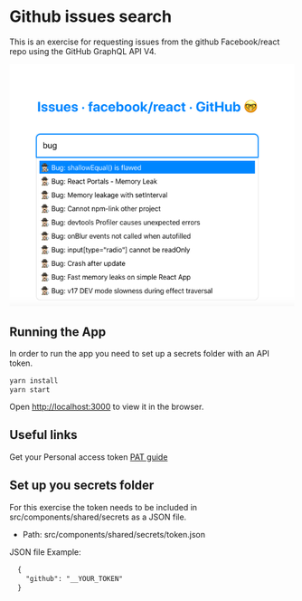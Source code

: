 # Github issues search

This is an exercise for requesting issues from the github Facebook/react repo using the GitHub GraphQL API V4.

![Github issues search UI](https://github.com/daosgava/github-issues-search/blob/main/docs/ui-search-issue.png)


## Running the App

In order to run the app you need to set up a secrets folder with an API token.

```
yarn install
yarn start
```

Open [http://localhost:3000](http://localhost:3000) to view it in the browser.

## Useful links

Get your Personal access token [PAT guide](https://docs.github.com/en/free-pro-team@latest/github/authenticating-to-github/creating-a-personal-access-token) 

## Set up you secrets folder

For this exercise the token needs to be included in src/components/shared/secrets as a JSON file.</br>

- Path: src/components/shared/secrets/token.json

JSON file Example:
```
  {
    "github": "__YOUR_TOKEN"
  } 
```
